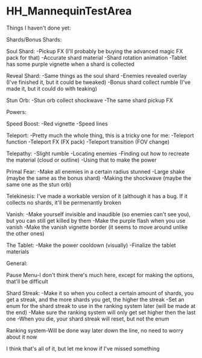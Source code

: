 # HH_MannequinTestArea

Things I haven't done yet:

Shards/Bonus Shards:

Soul Shard:
-Pickup FX (I'll probably be buying the advanced magic FX pack for that)
-Accurate shard material
-Shard rotation animation
-Tablet has some purple vignette when a shard is collected

Reveal Shard:
-Same things as the soul shard
-Enemies revealed overlay (I've finished it, but it could be tweaked)
-Bonus shard collect rumble (I've made it, but it could do with teaking)

Stun Orb:
-Stun orb collect shockwave
-The same shard pickup FX


Powers:

Speed Boost:
-Red vignette
-Speed lines

Teleport:
-Pretty much the whole thing, this is a tricky one for me:
-Teleport function
-Teleport FX (FX pack)
-Teleport transition (FOV change)

Telepathy:
-Slight rumble
-Locating enemies
-Finding out how to recreate the material (cloud or outline)
-Using that to make the power

Primal Fear:
-Make all enemies in a certain radius stunned
-Large shake (maybe the same as the bonus shard)
-Making the shockwave (maybe the same one as the stun orb)

Telekinesis:
I've made a workable version of it (although it has a bug. If it collects no shards, it'll be permenantly broken

Vanish:
-Make yourself invisible and inaudible (so enemies can't see you), but you can still get killed by them
-Make the purple flash when you use vanish
-Make the vanish vignette border (it seems to move around unlike the other ones)

The Tablet:
-Make the power cooldown (visually)
-Finalize the tablet materials

General:

Pause Menu-I don't think there's much here, except for making the options, that'll be difficult

Shard Streak:
-Make it so when you collect a certain amount of shards, you get a streak, and the more shards you get, the higher the streak
-Set an enum for the shard streak to use in the ranking system later (will be made at the end)
-Make sure the ranking system will only get set higher then the last one
-When you die, your shard streak will reset, but not the enum

Ranking system-Will be done way later down the line, no need to worry about it now

I think that's all of it, but let me know if I've missed something
